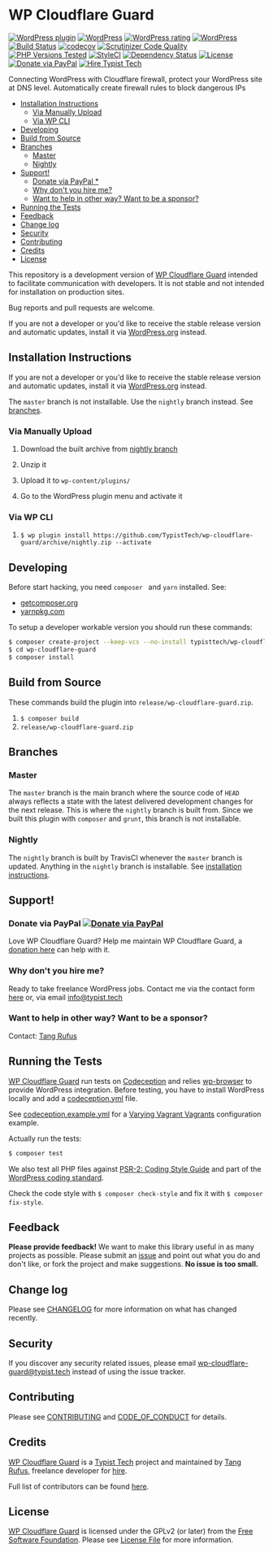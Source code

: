 # WP Cloudflare Guard

[![WordPress plugin](https://img.shields.io/wordpress/plugin/v/wp-cloudflare-guard.svg)](https://wordpress.org/plugins/wp-cloudflare-guard/)
[![WordPress](https://img.shields.io/wordpress/plugin/dt/wp-cloudflare-guard.svg)](https://wordpress.org/plugins/wp-cloudflare-guard/)
[![WordPress rating](https://img.shields.io/wordpress/plugin/r/wp-cloudflare-guard.svg)](https://wordpress.org/plugins/wp-cloudflare-guard/)
[![WordPress](https://img.shields.io/wordpress/v/wp-cloudflare-guard.svg)](https://wordpress.org/plugins/wp-cloudflare-guard/)
[![Build Status](https://travis-ci.org/TypistTech/wp-cloudflare-guard.svg?branch=master)](https://travis-ci.org/TypistTech/wp-cloudflare-guard)
[![codecov](https://codecov.io/gh/TypistTech/wp-cloudflare-guard/branch/master/graph/badge.svg)](https://codecov.io/gh/TypistTech/wp-cloudflare-guard)
[![Scrutinizer Code Quality](https://scrutinizer-ci.com/g/TypistTech/wp-cloudflare-guard/badges/quality-score.png?b=master)](https://scrutinizer-ci.com/g/TypistTech/wp-cloudflare-guard/?branch=master)
[![PHP Versions Tested](http://php-eye.com/badge/typisttech/wp-cloudflare-guard/tested.svg)](https://travis-ci.org/TypistTech/wp-cloudflare-guard)
[![StyleCI](https://styleci.io/repos/83855037/shield?branch=master)](https://styleci.io/repos/83855037)
[![Dependency Status](https://gemnasium.com/badges/github.com/TypistTech/wp-cloudflare-guard.svg)](https://gemnasium.com/github.com/TypistTech/wp-cloudflare-guard)
[![License](https://poser.pugx.org/typisttech/wp-cloudflare-guard/license)](https://packagist.org/packages/typisttech/wp-cloudflare-guard)
[![Donate via PayPal](https://img.shields.io/badge/Donate-PayPal-blue.svg)](https://www.typist.tech/donate/wp-cloudflare-guard/)
[![Hire Typist Tech](https://img.shields.io/badge/Hire-Typist%20Tech-ff69b4.svg)](https://www.typist.tech/contact/)

Connecting WordPress with Cloudflare firewall, protect your WordPress site at DNS level. Automatically create firewall rules to block dangerous IPs

<!-- START doctoc generated TOC please keep comment here to allow auto update -->
<!-- DON'T EDIT THIS SECTION, INSTEAD RE-RUN doctoc TO UPDATE -->


- [Installation Instructions](#installation-instructions)
  - [Via Manually Upload](#via-manually-upload)
  - [Via WP CLI](#via-wp-cli)
- [Developing](#developing)
- [Build from Source](#build-from-source)
- [Branches](#branches)
  - [Master](#master)
  - [Nightly](#nightly)
- [Support!](#support)
  - [Donate via PayPal *](#donate-via-paypal-)
  - [Why don't you hire me?](#why-dont-you-hire-me)
  - [Want to help in other way? Want to be a sponsor?](#want-to-help-in-other-way-want-to-be-a-sponsor)
- [Running the Tests](#running-the-tests)
- [Feedback](#feedback)
- [Change log](#change-log)
- [Security](#security)
- [Contributing](#contributing)
- [Credits](#credits)
- [License](#license)

<!-- END doctoc generated TOC please keep comment here to allow auto update -->



This repository is a development version of [WP Cloudflare Guard](https://wordpress.org/plugins/wp-cloudflare-guard/) intended to facilitate communication with developers. It is not stable and not intended for installation on production sites. 

Bug reports and pull requests are welcome.

If you are not a developer or you'd like to receive the stable release version and automatic updates, install it via [WordPress.org](https://wordpress.org/plugins/wp-cloudflare-guard/) instead.



## Installation Instructions

If you are not a developer or you'd like to receive the stable release version and automatic updates, install it via [WordPress.org](https://wordpress.org/plugins/wp-cloudflare-guard/) instead.



The `master` branch is not installable. Use the `nightly` branch instead. See [branches](#branches).

### Via Manually Upload

1. Download the built archive from [nightly branch](https://github.com/TypistTech/wp-cloudflare-guard/archive/nightly.zip)

2. Unzip it

3. Upload it to `wp-content/plugins/`

4. Go to the WordPress plugin menu and activate it



### Via WP CLI

1. `$ wp plugin install https://github.com/TypistTech/wp-cloudflare-guard/archive/nightly.zip --activate`




## Developing

Before start hacking, you need `composer ` and `yarn` installed. See:

- [getcomposer.org](https://getcomposer.org/doc/00-intro.md)
- [yarnpkg.com](https://yarnpkg.com/en/docs/install)



To setup a developer workable version you should run these commands:

```bash
$ composer create-project --keep-vcs --no-install typisttech/wp-cloudflare-guard:dev-master
$ cd wp-cloudflare-guard
$ composer install
```



## Build from Source

These commands build the plugin into `release/wp-cloudflare-guard.zip`.

1. `$ composer build`
2. `release/wp-cloudflare-guard.zip`




## Branches

### Master

The `master` branch is the main branch where the source code of `HEAD` always reflects a state with the latest delivered development changes for the next release. This is where the `nightly` branch is built from. Since we built this plugin with `composer` and `grunt`, this branch is not installable.

### Nightly

The `nightly` branch is built by TravisCI whenever the `master` branch is updated. Anything in the `nightly` branch is installable. See [installation instructions](#installation-instructions).



## Support!

### Donate via PayPal [![Donate via PayPal](https://img.shields.io/badge/Donate-PayPal-blue.svg)](https://www.typist.tech/donate/wp-cloudflare-guard/)

Love WP Cloudflare Guard? Help me maintain WP Cloudflare Guard, a [donation here](https://www.typist.tech/donate/wp-cloudflare-guard/) can help with it. 

### Why don't you hire me?

Ready to take freelance WordPress jobs. Contact me via the contact form [here](https://www.typist.tech/contact/) or, via email [info@typist.tech](mailto:info@typist.tech)

### Want to help in other way? Want to be a sponsor? 

Contact: [Tang Rufus](mailto:tangrufus@gmail.com)



## Running the Tests

[WP Cloudflare Guard](https://github.com/TypistTech/wp-cloudflare-guard) run tests on [Codeception](http://codeception.com/) and relies [wp-browser](https://github.com/lucatume/wp-browser) to provide WordPress integration.
Before testing, you have to install WordPress locally and add a [codeception.yml](http://codeception.com/docs/reference/Configuration) file.

See [codeception.example.yml](codeception.example.yml) for a [Varying Vagrant Vagrants](https://varyingvagrantvagrants.org/) configuration example.

Actually run the tests:

``` bash
$ composer test
```

We also test all PHP files against [PSR-2: Coding Style Guide](http://www.php-fig.org/psr/psr-2/) and part of the [WordPress coding standard](https://github.com/WordPress-Coding-Standards/WordPress-Coding-Standards).

Check the code style with ``$ composer check-style`` and fix it with ``$ composer fix-style``.



## Feedback

**Please provide feedback!** We want to make this library useful in as many projects as possible.
Please submit an [issue](https://github.com/TypistTech/wp-cloudflare-guard/issues/new) and point out what you do and don't like, or fork the project and make suggestions.
**No issue is too small.**



## Change log

Please see [CHANGELOG](CHANGELOG.md) for more information on what has changed recently.



## Security

If you discover any security related issues, please email wp-cloudflare-guard@typist.tech instead of using the issue tracker.



## Contributing

Please see [CONTRIBUTING](.github/CONTRIBUTING.md) and [CODE_OF_CONDUCT](./CODE_OF_CONDUCT.md) for details.



## Credits

[WP Cloudflare Guard](https://github.com/TypistTech/wp-cloudflare-guard) is a [Typist Tech](https://www.typist.tech) project and maintained by [Tang Rufus](https://twitter.com/Tangrufus), freelance developer for [hire](https://www.typist.tech/contact/).

Full list of contributors can be found [here](https://github.com/TypistTech/wp-cloudflare-guard/graphs/contributors).



## License

[WP Cloudflare Guard](https://github.com/TypistTech/wp-cloudflare-guard) is licensed under the GPLv2 (or later) from the [Free Software Foundation](http://www.fsf.org/).
Please see [License File](LICENSE) for more information.
